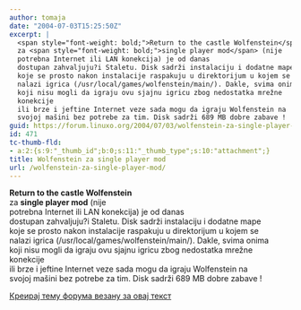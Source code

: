 ```yaml
---
author: tomaja
date: "2004-07-03T15:25:50Z"
excerpt: |
  <span style="font-weight: bold;">Return to the castle Wolfenstein</span>
  za <span style="font-weight: bold;">single player mod</span> (nije
  potrebna Internet ili LAN konekcija) je od danas
  dostupan zahvaljuju?i Staletu. Disk sadrži instalaciju i dodatne mape
  koje se prosto nakon instalacije raspakuju u direktorijum u kojem se
  nalazi igrica (/usr/local/games/wolfenstein/main/). Dakle, svima onima
  koji nisu mogli da igraju ovu sjajnu igricu zbog nedostatka mrežne
  konekcije
  ili brze i jeftine Internet veze sada mogu da igraju Wolfenstein na
  svojoj mašini bez potrebe za tim. Disk sadrži 689 MB dobre zabave !
guid: https://forum.linuxo.org/2004/07/03/wolfenstein-za-single-player-mod/
id: 471
tc-thumb-fld:
- a:2:{s:9:"_thumb_id";b:0;s:11:"_thumb_type";s:10:"attachment";}
title: Wolfenstein za single player mod
url: /wolfenstein-za-single-player-mod/
---
```

<span style="font-weight: bold;">Return to the castle Wolfenstein</span>  
za <span style="font-weight: bold;">single player mod</span> (nije  
potrebna Internet ili LAN konekcija) je od danas  
dostupan zahvaljuju?i Staletu. Disk sadrži instalaciju i dodatne mape  
koje se prosto nakon instalacije raspakuju u direktorijum u kojem se  
nalazi igrica (/usr/local/games/wolfenstein/main/). Dakle, svima onima  
koji nisu mogli da igraju ovu sjajnu igricu zbog nedostatka mrežne  
konekcije  
ili brze i jeftine Internet veze sada mogu da igraju Wolfenstein na  
svojoj mašini bez potrebe za tim. Disk sadrži 689 MB dobre zabave !<!--break-->

[Креирај тему форума везану за овај текст](https://linuxo.org/nova-tema-na-forumu/?se_pid=471)
